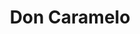 ---
title: "Don Caramelo"
url: /la-linea-de-la-concepcion/don-caramelo-avenida-de-espana/
shop: confitería
---